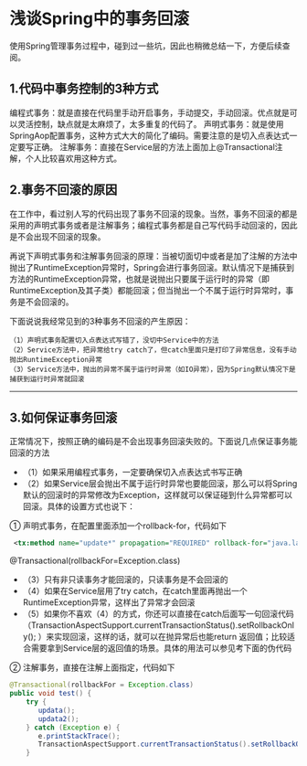 # 浅谈Spring中的事务回滚

使用Spring管理事务过程中，碰到过一些坑，因此也稍微总结一下，方便后续查阅。

## 1.代码中事务控制的3种方式
编程式事务：就是直接在代码里手动开启事务，手动提交，手动回滚。优点就是可以灵活控制，缺点就是太麻烦了，太多重复的代码了。
声明式事务：就是使用SpringAop配置事务，这种方式大大的简化了编码。需要注意的是切入点表达式一定要写正确。
注解事务：直接在Service层的方法上面加上@Transactional注解，个人比较喜欢用这种方式。

## 2.事务不回滚的原因
 在工作中，看过别人写的代码出现了事务不回滚的现象。当然，事务不回滚的都是采用的声明式事务或者是注解事务；编程式事务都是自己写代码手动回滚的，因此是不会出现不回滚的现象。

再说下声明式事务和注解事务回滚的原理：当被切面切中或者是加了注解的方法中抛出了RuntimeException异常时，Spring会进行事务回滚。默认情况下是捕获到方法的RuntimeException异常，也就是说抛出只要属于运行时的异常（即RuntimeException及其子类）都能回滚；但当抛出一个不属于运行时异常时，事务是不会回滚的。

下面说说我经常见到的3种事务不回滚的产生原因：

    （1）声明式事务配置切入点表达式写错了，没切中Service中的方法
    （2）Service方法中，把异常给try catch了，但catch里面只是打印了异常信息，没有手动抛出RuntimeException异常
    （3）Service方法中，抛出的异常不属于运行时异常（如IO异常），因为Spring默认情况下是捕获到运行时异常就回滚

---
## 3.如何保证事务回滚
正常情况下，按照正确的编码是不会出现事务回滚失败的。下面说几点保证事务能回滚的方法
- （1）如果采用编程式事务，一定要确保切入点表达式书写正确
- （2）如果Service层会抛出不属于运行时异常也要能回滚，那么可以将Spring默认的回滚时的异常修改为Exception，这样就可以保证碰到什么异常都可以回滚。具体的设置方式也说下：

① 声明式事务，在配置里面添加一个rollback-for，代码如下

 
```xml
 <tx:method name="update*" propagation="REQUIRED" rollback-for="java.lang.Exception"/> 
```
 

@Transactional(rollbackFor=Exception.class)

 - （3）只有非只读事务才能回滚的，只读事务是不会回滚的
 - （4）如果在Service层用了try catch，在catch里面再抛出一个 RuntimeException异常，这样出了异常才会回滚
 - （5）如果你不喜欢（4）的方式，你还可以直接在catch后面写一句回滚代码（TransactionAspectSupport.currentTransactionStatus().setRollbackOnly(); ）来实现回滚，这样的话，就可以在抛异常后也能return 返回值；比较适合需要拿到Service层的返回值的场景。具体的用法可以参见考下面的伪代码

② 注解事务，直接在注解上面指定，代码如下
 ```java
@Transactional(rollbackFor = Exception.class)
public void test() {  
     try {  
        updata();  
        updata2();  
     } catch (Exception e) {  
        e.printStackTrace();
        TransactionAspectSupport.currentTransactionStatus().setRollbackOnly();//如果updata2()抛了异常,updata()会回滚,不影响事物正常执行                                  
     } 
 ```